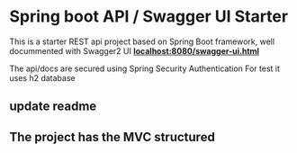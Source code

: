 # Spring boot API / Swagger UI Starter

 This is a starter REST api project based on Spring Boot framework, well docummented with Swagger2 UI [**localhost:8080/swagger-ui.html**](localhost:8080/swagger-ui.html)<br> 

The api/docs are secured using Spring Security Authentication 
For test it uses h2 database 

## update readme

## The project has the MVC structured  
 